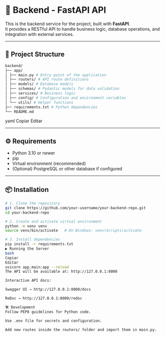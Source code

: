 # 🚀 Backend - FastAPI API

This is the backend service for the project, built with **FastAPI**.  
It provides a RESTful API to handle business logic, database operations, and integration with external services.

---

## 📂 Project Structure
```bash
backend/
├── app/
│ ├── main.py # Entry point of the application
│ ├── routers/ # API route definitions
│ ├── models/ # Database models
│ ├── schemas/ # Pydantic models for data validation
│ ├── services/ # Business logic
│ ├── config/ # Configuration and environment variables
│ └── utils/ # Helper functions
├── requirements.txt # Python dependencies
└── README.md
```
yaml
Copiar
Editar

---

## ⚙️ Requirements

- Python 3.10 or newer
- pip
- Virtual environment (recommended)
- (Optional) PostgreSQL or other database if configured

---

## 📦 Installation

```bash
# 1. Clone the repository
git clone https://github.com/your-username/your-backend-repo.git
cd your-backend-repo

# 2. Create and activate virtual environment
python -m venv venv
source venv/bin/activate   # On Windows: venv\Scripts\activate

# 3. Install dependencies
pip install -r requirements.txt
▶️ Running the Server
bash
Copiar
Editar
uvicorn app.main:app --reload
The API will be available at: http://127.0.0.1:8000

Interactive API docs:

Swagger UI → http://127.0.0.1:8000/docs

ReDoc → http://127.0.0.1:8000/redoc

🛠 Development
Follow PEP8 guidelines for Python code.

Use .env file for secrets and configuration.

Add new routes inside the routers/ folder and import them in main.py.
